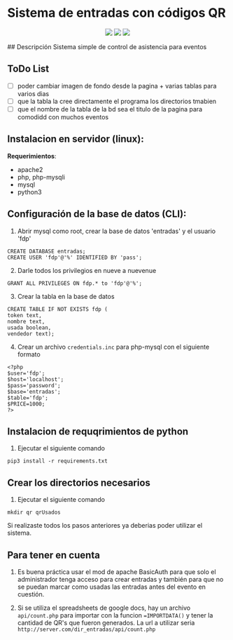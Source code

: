# Sistema de entradas con códigos QR
<p align="center">
<img src="https://user-images.githubusercontent.com/45110242/203401154-a3090563-6c59-463d-849f-ec6591df9e54.png"></img>
<img src="https://user-images.githubusercontent.com/45110242/208120071-48321912-0930-415c-a4d9-b43001b2dc51.png"></img>
<img src="https://user-images.githubusercontent.com/45110242/208120622-58448dd3-5a69-4761-bbd6-35b56ec7461e.png"></img>
</p>
## Descripción
Sistema simple de control de asistencia para eventos

## ToDo List

- [ ] poder cambiar imagen de fondo desde la pagina + varias tablas para varios dias
- [ ] que la tabla la cree directamente el programa los directorios tmabien
- [ ] que el nombre de la tabla de la bd sea el titulo de la pagina para comodidd con muchos eventos

## Instalacion en servidor (linux):
**Requerimientos**: 
- apache2
- php, php-mysqli
- mysql
- python3

## Configuración de la base de datos (CLI):
1. Abrir mysql como root, crear la base de datos 'entradas' y el usuario 'fdp'
```
CREATE DATABASE entradas;
CREATE USER 'fdp'@'%' IDENTIFIED BY 'pass';
```
2. Darle todos los privilegios en nueve a nuevenue 
```
GRANT ALL PRIVILEGES ON fdp.* to 'fdp'@'%';
```
3. Crear la tabla en la base de datos
```
CREATE TABLE IF NOT EXISTS fdp (
token text,
nombre text,
usada boolean,
vendedor text);
```
4. Crear un archivo `credentials.inc` para php-mysql con el siguiente formato
```
<?php
$user='fdp';
$host='localhost';
$pass='password';
$base='entradas';
$table='fdp';
$PRICE=1000;
?>
```


## Instalacion de requqrimientos de python
1. Ejecutar el siguiente comando
```
pip3 install -r requirements.txt
```

## Crear los directorios necesarios
1. Ejecutar el siguiente comando
```
mkdir qr qrUsados
```

Si realizaste todos los pasos anteriores ya deberias poder utilizar el sistema.

## Para tener en cuenta
1. Es buena práctica usar el mod de apache BasicAuth para que solo el administrador tenga acceso para crear entradas 
y también para que no se puedan marcar como usadas las entradas antes del evento en cuestión.

2. Si se utiliza el spreadsheets de google docs, hay un archivo `api/count.php` para importar con la funcion `=IMPORTDATA()`
y tener la cantidad de QR's que fueron generados. La url a utilizar seria `http://server.com/dir_entradas/api/count.php`

